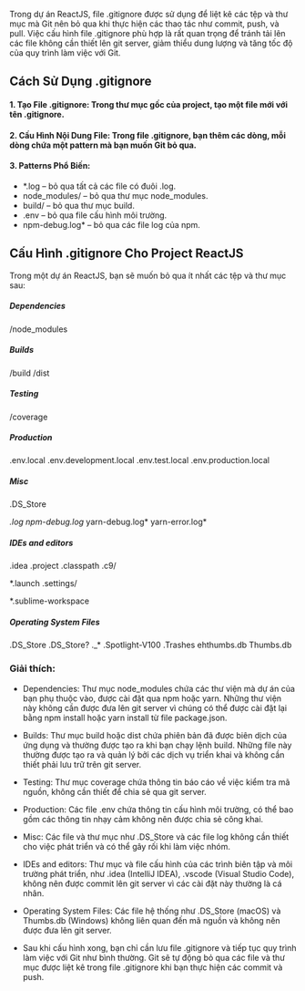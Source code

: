 Trong dự án ReactJS, file .gitignore được sử dụng để liệt kê các tệp và thư mục mà Git nên bỏ qua khi thực hiện các thao tác như commit, push, và pull. Việc cấu hình file .gitignore phù hợp là rất quan trọng để tránh tải lên các file không cần thiết lên git server, giảm thiểu dung lượng và tăng tốc độ của quy trình làm việc với Git.

## Cách Sử Dụng .gitignore
#### 1. Tạo File .gitignore: Trong thư mục gốc của project, tạo một file mới với tên .gitignore.

#### 2. Cấu Hình Nội Dung File: Trong file .gitignore, bạn thêm các dòng, mỗi dòng chứa một pattern mà bạn muốn Git bỏ qua.

#### 3. Patterns Phổ Biến:

- *.log – bỏ qua tất cả các file có đuôi .log.
- node_modules/ – bỏ qua thư mục node_modules.
- build/ – bỏ qua thư mục build.
- .env – bỏ qua file cấu hình môi trường.
- npm-debug.log* – bỏ qua các file log của npm.
## Cấu Hình .gitignore Cho Project ReactJS
Trong một dự án ReactJS, bạn sẽ muốn bỏ qua ít nhất các tệp và thư mục sau:

##### Dependencies
/node_modules

##### Builds
/build
/dist

##### Testing
/coverage

##### Production
.env.local
.env.development.local
.env.test.local
.env.production.local

##### Misc
.DS_Store

*.log
npm-debug.log*
yarn-debug.log*
yarn-error.log*

##### IDEs and editors
.idea
.project
.classpath
.c9/

*.launch
.settings/

*.sublime-workspace

##### Operating System Files
.DS_Store
.DS_Store?
._*
.Spotlight-V100
.Trashes
ehthumbs.db
Thumbs.db
### Giải thích:

- Dependencies: Thư mục node_modules chứa các thư viện mà dự án của bạn phụ thuộc vào, được cài đặt qua npm hoặc yarn. Những thư viện này không cần được đưa lên git server vì chúng có thể được cài đặt lại bằng npm install hoặc yarn install từ file package.json.

- Builds: Thư mục build hoặc dist chứa phiên bản đã được biên dịch của ứng dụng và thường được tạo ra khi bạn chạy lệnh build. Những file này thường được tạo ra và quản lý bởi các dịch vụ triển khai và không cần thiết phải lưu trữ trên git server.

- Testing: Thư mục coverage chứa thông tin báo cáo về việc kiểm tra mã nguồn, không cần thiết để chia sẻ qua git server.

- Production: Các file .env chứa thông tin cấu hình môi trường, có thể bao gồm các thông tin nhạy cảm không nên được chia sẻ công khai.

- Misc: Các file và thư mục như .DS_Store và các file log không cần thiết cho việc phát triển và có thể gây rối khi làm việc nhóm.

- IDEs and editors: Thư mục và file cấu hình của các trình biên tập và môi trường phát triển, như .idea (IntelliJ IDEA), .vscode (Visual Studio Code), không nên được commit lên git server vì các cài đặt này thường là cá nhân.

- Operating System Files: Các file hệ thống như .DS_Store (macOS) và Thumbs.db (Windows) không liên quan đến mã nguồn và không nên được đưa lên git server.

- Sau khi cấu hình xong, bạn chỉ cần lưu file .gitignore và tiếp tục quy trình làm việc với Git như bình thường. Git sẽ tự động bỏ qua các file và thư mục được liệt kê trong file .gitignore khi bạn thực hiện các commit và push.